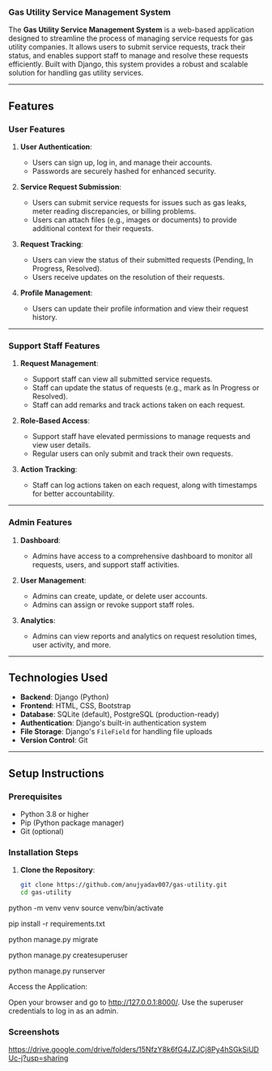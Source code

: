### **Gas Utility Service Management System**

The **Gas Utility Service Management System** is a web-based application designed to streamline the process of managing service requests for gas utility companies. It allows users to submit service requests, track their status, and enables support staff to manage and resolve these requests efficiently. Built with Django, this system provides a robust and scalable solution for handling gas utility services.

---

## **Features**

### **User Features**
1. **User Authentication**:
   - Users can sign up, log in, and manage their accounts.
   - Passwords are securely hashed for enhanced security.

2. **Service Request Submission**:
   - Users can submit service requests for issues such as gas leaks, meter reading discrepancies, or billing problems.
   - Users can attach files (e.g., images or documents) to provide additional context for their requests.

3. **Request Tracking**:
   - Users can view the status of their submitted requests (Pending, In Progress, Resolved).
   - Users receive updates on the resolution of their requests.

4. **Profile Management**:
   - Users can update their profile information and view their request history.

---

### **Support Staff Features**
1. **Request Management**:
   - Support staff can view all submitted service requests.
   - Staff can update the status of requests (e.g., mark as In Progress or Resolved).
   - Staff can add remarks and track actions taken on each request.

2. **Role-Based Access**:
   - Support staff have elevated permissions to manage requests and view user details.
   - Regular users can only submit and track their own requests.

3. **Action Tracking**:
   - Staff can log actions taken on each request, along with timestamps for better accountability.

---

### **Admin Features**
1. **Dashboard**:
   - Admins have access to a comprehensive dashboard to monitor all requests, users, and support staff activities.

2. **User Management**:
   - Admins can create, update, or delete user accounts.
   - Admins can assign or revoke support staff roles.

3. **Analytics**:
   - Admins can view reports and analytics on request resolution times, user activity, and more.

---

## **Technologies Used**
- **Backend**: Django (Python)
- **Frontend**: HTML, CSS, Bootstrap
- **Database**: SQLite (default), PostgreSQL (production-ready)
- **Authentication**: Django's built-in authentication system
- **File Storage**: Django's `FileField` for handling file uploads
- **Version Control**: Git

---

## **Setup Instructions**

### **Prerequisites**
- Python 3.8 or higher
- Pip (Python package manager)
- Git (optional)

### **Installation Steps**
1. **Clone the Repository**:
   ```bash
   git clone https://github.com/anujyadav007/gas-utility.git
   cd gas-utility

  python -m venv venv
 source venv/bin/activate  

 pip install -r requirements.txt

 python manage.py migrate

python manage.py createsuperuser

python manage.py runserver

Access the Application:

Open your browser and go to http://127.0.0.1:8000/.
Use the superuser credentials to log in as an admin.




### Screenshots

https://drive.google.com/drive/folders/15NfzY8k6fG4JZJCj8Py4hSGkSiUDUc-j?usp=sharing



